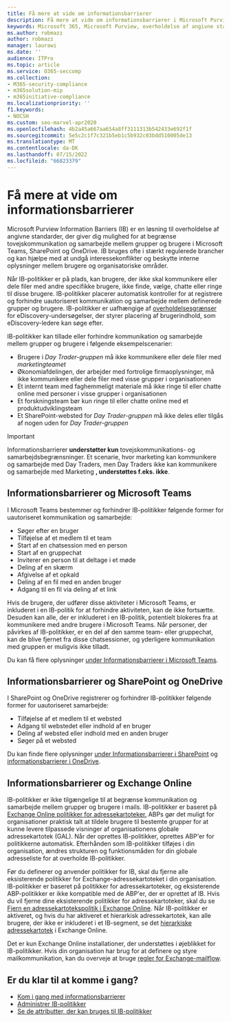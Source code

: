 ```yaml
---
title: Få mere at vide om informationsbarrierer
description: Få mere at vide om informationsbarrierer i Microsoft Purview.
keywords: Microsoft 365, Microsoft Purview, overholdelse af angivne standarder, informationsbarrierer
ms.author: robmazz
author: robmazz
manager: laurawi
ms.date: ''
audience: ITPro
ms.topic: article
ms.service: O365-seccomp
ms.collection:
- M365-security-compliance
- m365solution-mip
- m365initiative-compliance
ms.localizationpriority: ''
f1.keywords:
- NOCSH
ms.custom: seo-marvel-apr2020
ms.openlocfilehash: 4b2a45a667aa654a8ff3111313b542433e692f1f
ms.sourcegitcommit: 5e5c2c1f7c321b5eb1c5b932c03bdd510005de13
ms.translationtype: MT
ms.contentlocale: da-DK
ms.lasthandoff: 07/15/2022
ms.locfileid: "66823379"
---
```

# <a name="learn-about-information-barriers"></a>Få mere at vide om informationsbarrierer

Microsoft Purview Information Barriers (IB) er en løsning til overholdelse af angivne standarder, der giver dig mulighed for at begrænse tovejskommunikation og samarbejde mellem grupper og brugere i Microsoft Teams, SharePoint og OneDrive. IB bruges ofte i stærkt regulerede brancher og kan hjælpe med at undgå interessekonflikter og beskytte interne oplysninger mellem brugere og organisatoriske områder.

Når IB-politikker er på plads, kan brugere, der ikke skal kommunikere eller dele filer med andre specifikke brugere, ikke finde, vælge, chatte eller ringe til disse brugere. IB-politikker placerer automatisk kontroller for at registrere og forhindre uautoriseret kommunikation og samarbejde mellem definerede grupper og brugere. IB-politikker er uafhængige af [overholdelsesgrænser](/microsoft-365/compliance/set-up-compliance-boundaries) for eDiscovery-undersøgelser, der styrer placering af brugerindhold, som eDiscovery-ledere kan søge efter.

IB-politikker kan tillade eller forhindre kommunikation og samarbejde mellem grupper og brugere i følgende eksempelscenarier:

- Brugere i *Day Trader-gruppen* må ikke kommunikere eller dele filer med *marketingteamet*
- Økonomiafdelingen, der arbejder med fortrolige firmaoplysninger, må ikke kommunikere eller dele filer med visse grupper i organisationen
- Et internt team med faghemmeligt materiale må ikke ringe til eller chatte online med personer i visse grupper i organisationen
- Et forskningsteam bør kun ringe til eller chatte online med et produktudviklingsteam
- Et SharePoint-websted for *Day Trader-gruppen* må ikke deles eller tilgås af nogen uden for *Day Trader-gruppen*

> [!IMPORTANT]
> Informationsbarrierer **understøtter kun** tovejskommunikations- og samarbejdsbegrænsninger. Et scenarie, hvor marketing kan kommunikere og samarbejde med Day Traders, men Day Traders ikke kan kommunikere og samarbejde med Marketing **, understøttes f.eks. ikke**.

## <a name="information-barriers-and-microsoft-teams"></a>Informationsbarrierer og Microsoft Teams

I Microsoft Teams bestemmer og forhindrer IB-politikker følgende former for uautoriseret kommunikation og samarbejde:

- Søger efter en bruger
- Tilføjelse af et medlem til et team
- Start af en chatsession med en person
- Start af en gruppechat
- Inviterer en person til at deltage i et møde
- Deling af en skærm
- Afgivelse af et opkald
- Deling af en fil med en anden bruger
- Adgang til en fil via deling af et link

Hvis de brugere, der udfører disse aktiviteter i Microsoft Teams, er inkluderet i en IB-politik for at forhindre aktiviteten, kan de ikke fortsætte. Desuden kan alle, der er inkluderet i en IB-politik, potentielt blokeres fra at kommunikere med andre brugere i Microsoft Teams. Når personer, der påvirkes af IB-politikker, er en del af den samme team- eller gruppechat, kan de blive fjernet fra disse chatsessioner, og yderligere kommunikation med gruppen er muligvis ikke tilladt.

Du kan få flere oplysninger [under Informationsbarrierer i Microsoft Teams](/MicrosoftTeams/information-barriers-in-teams).

## <a name="information-barriers-and-sharepoint-and-onedrive"></a>Informationsbarrierer og SharePoint og OneDrive

I SharePoint og OneDrive registrerer og forhindrer IB-politikker følgende former for uautoriseret samarbejde:

- Tilføjelse af et medlem til et websted
- Adgang til webstedet eller indhold af en bruger
- Deling af websted eller indhold med en anden bruger
- Søger på et websted

Du kan finde flere oplysninger [under Informationsbarrierer i SharePoint](/sharepoint/information-barriers) og [informationsbarrierer i OneDrive](/onedrive/information-barriers).

## <a name="information-barriers-and-exchange-online"></a>Informationsbarrierer og Exchange Online

IB-politikker er ikke tilgængelige til at begrænse kommunikation og samarbejde mellem grupper og brugere i mails. IB-politikker er baseret på [Exchange Online politikker for adressekartoteker.](/exchange/address-books/address-book-policies/address-book-policies) ABPs gør det muligt for organisationer praktisk talt at tildele brugere til bestemte grupper for at kunne levere tilpassede visninger af organisationens globale adressekartotek (GAL). Når der oprettes IB-politikker, oprettes ABP'er for politikkerne automatisk. Efterhånden som IB-politikker tilføjes i din organisation, ændres strukturen og funktionsmåden for din globale adresseliste for at overholde IB-politikker.

Før du definerer og anvender politikker for IB, skal du fjerne alle eksisterende politikker for Exchange-adressekartoteket i din organisation. IB-politikker er baseret på politikker for adressekartoteker, og eksisterende ABP-politikker er ikke kompatible med de ABP'er, der er oprettet af IB. Hvis du vil fjerne dine eksisterende politikker for adressekartoteker, skal du se [Fjern en adressekartotekspolitik i Exchange Online](/exchange/address-books/address-book-policies/remove-an-address-book-policy). Når IB-politikker er aktiveret, og hvis du har aktiveret et hierarkisk adressekartotek, kan alle brugere, der ikke er inkluderet i et IB-segment, se det [hierarkiske adressekartotek](/exchange/address-books/hierarchical-address-books/hierarchical-address-books) i Exchange Online.

Det er kun Exchange Online installationer, der understøttes i øjeblikket for IB-politikker. Hvis din organisation har brug for at definere og styre mailkommunikation, kan du overveje at bruge [regler for Exchange-mailflow](/exchange/security-and-compliance/mail-flow-rules/mail-flow-rules).

## <a name="ready-to-get-started"></a>Er du klar til at komme i gang?

- [Kom i gang med informationsbarrierer](information-barriers-policies.md)
- [Administrer IB-politikker](information-barriers-edit-segments-policies.md)
- [Se de attributter, der kan bruges til IB-politikker](information-barriers-attributes.md)
